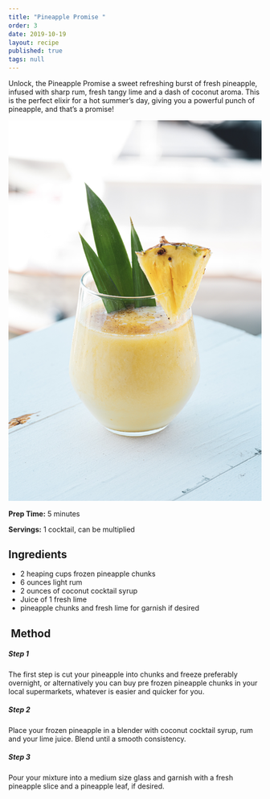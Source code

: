 ```yaml
---
title: "Pineapple Promise "
order: 3
date: 2019-10-19
layout: recipe
published: true
tags: null
---
```

Unlock, the Pineapple Promise a sweet refreshing burst of fresh pineapple, infused with sharp rum, fresh tangy lime and a dash of coconut aroma. This is the perfect elixir for a hot summer’s day, giving you a powerful punch of pineapple, and that’s a promise!

![Frozen Pineapple Daquiri ](../uploads/yesmore-content-yb0bm2qqchq-unsplash.jpg "Pineapple Promise ")

**Prep Time:** 5 minutes 

**Servings:** 1 cocktail, can be multiplied

## Ingredients 

* 2 heaping cups frozen pineapple chunks 
* 6 ounces light rum 
* 2 ounces of coconut cocktail syrup
* Juice of 1 fresh lime 
* pineapple chunks and fresh lime for garnish if desired 

##  Method

##### Step 1

The first step is cut your pineapple into chunks and freeze preferably overnight, or alternatively you can buy pre frozen pineapple chunks in your local supermarkets, whatever is easier and quicker for you.

##### Step 2

Place your frozen pineapple in a blender with coconut cocktail syrup, rum and your lime juice. Blend until a smooth consistency.

##### Step 3

Pour your mixture into a medium size glass and garnish with a fresh pineapple slice and a pineapple leaf, if desired.